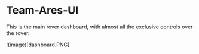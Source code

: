 # Team-Ares-UI

This is the main rover dashboard, with almost all the exclusive controls over the rover.

!(image)[dashboard.PNG]
